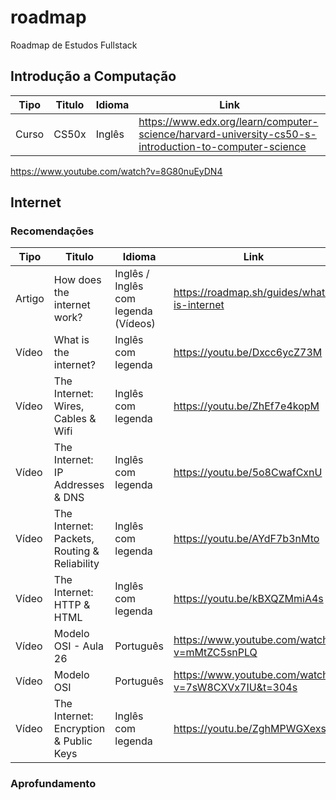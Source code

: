 # roadmap
Roadmap de Estudos Fullstack

## Introdução a Computação
| Tipo     | Titulo                                | Idioma             | Link    | 
| -------- | ---------------------------           | -------            | ------- |
| Curso   | CS50x          | Inglês             | https://www.edx.org/learn/computer-science/harvard-university-cs50-s-introduction-to-computer-science |
https://www.youtube.com/watch?v=8G80nuEyDN4 

## Internet
### Recomendações
| Tipo     | Titulo                                | Idioma             | Link    |
| -------- | ---------------------------           | -------            | ------- |
| Artigo   | How does the internet work?           | Inglês / Inglês com legenda (Vídeos)             | https://roadmap.sh/guides/what-is-internet |
| Vídeo    | What is the internet?                 | Inglês com legenda | https://youtu.be/Dxcc6ycZ73M |
| Vídeo    | The Internet: Wires, Cables & Wifi    | Inglês com legenda | https://youtu.be/ZhEf7e4kopM |
| Vídeo    | The Internet: IP Addresses & DNS      | Inglês com legenda | https://youtu.be/5o8CwafCxnU |
| Vídeo    | The Internet: Packets, Routing & Reliability | Inglês com legenda | https://youtu.be/AYdF7b3nMto |
| Vídeo    | The Internet: HTTP & HTML      | Inglês com legenda | https://youtu.be/kBXQZMmiA4s |
| Vídeo    | Modelo OSI - Aula 26                    | Português | https://www.youtube.com/watch?v=mMtZC5snPLQ |
| Vídeo    | Modelo OSI                    | Português | https://www.youtube.com/watch?v=7sW8CXVx7IU&t=304s |
| Vídeo    | The Internet: Encryption & Public Keys | Inglês com legenda | https://youtu.be/ZghMPWGXexs |

### Aprofundamento

## 
